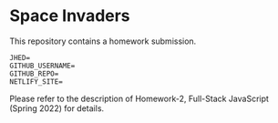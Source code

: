 # Space Invaders

This repository contains a homework submission.

```text
JHED=
GITHUB_USERNAME=
GITHUB_REPO=
NETLIFY_SITE=
```

Please refer to the description of Homework-2, Full-Stack JavaScript (Spring 2022) for details.
